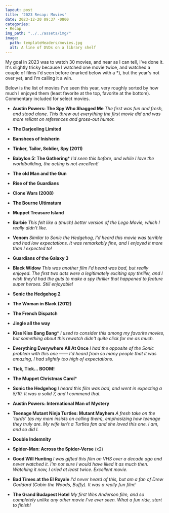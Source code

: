 ```yaml
---
layout: post
title: '2023 Recap: Movies'
date: 2023-12-20 09:37 -0800
categories:
- Recap
img_path: "../../assets/img/"
image:
  path: templateHeaders/movies.jpg
  alt: A line of DVDs on a library shelf
---
```

My goal in 2023 was to watch 30 movies, and near as I can tell, I've done it. It's slightly tricky because I watched one movie twice, and watched a couple of films I'd seen before (marked below with a *), but the year's not over yet, and I'm calling it a win.

Below is the list of movies I've seen this year, very roughly sorted by how much I enjoyed them (least favorite at the top, favorite at the bottom). Commentary included for select movies.

* **Austin Powers: The Spy Who Shagged Me**
*The first was fun and fresh, and stood alone. This threw out everything the first movie did and was more reliant on references and gross-out humor.*

* **The Darjeeling Limited**
* **Banshees of Inisherin**
* **Tinker, Tailor, Soldier, Spy (2011)**
* **Babylon 5: The Gathering***
*I'd seen this before, and while I love the worldbuilding, the acting is not excellent!*

* **The old Man and the Gun**
* **Rise of the Guardians**
* **Clone Wars (2008)**
* **The Bourne Ultimatum**
* **Muppet Treasure Island**
* **Barbie** *This felt like a (much) better version of the Lego Movie, which I really didn't like.*

* **Venom**
*Similar to Sonic the Hedgehog, I'd heard this movie was terrible and had low expectations. It was remarkably fine, and I enjoyed it more than I expected to!*

* **Guardians of the Galaxy 3**
* **Black Widow**
*This was another film I'd heard was bad, but really enjoyed. The first two acts were a legitimately exciting spy thriller, and I wish they'd had the guts to make a spy thriller that happened to feature super heroes. Still enjoyable!*

* **Sonic the Hedgehog 2**
* **The Woman in Black (2012)**
* **The French Dispatch**
* **Jingle all the way**
* **Kiss Kiss Bang Bang***
*I used to consider this among my favorite movies, but something about this rewatch didn't quite click for me as much.*

* **Everything Everywhere All At Once**
*I had the opposite of the Sonic problem with this one —— I'd heard from so many people that it was amazing, I had slightly too high of expectations.*

* **Tick, Tick... BOOM!**
* **The Muppet Christmas Carol***
* **Sonic the Hedgehog**
*I heard this film was bad, and went in expecting a 5/10. It was a solid 7, and I commend that.*

* **Austin Powers: International Man of Mystery**
* **Teenage Mutant Ninja Turtles: Mutant Mayhem**
*A fresh take on the 'turds' (as my mom insists on calling them), emphasizing how teenage they truly are. My wife isn't a Turtles fan and she loved this one. I am, and so did I.*

* **Double Indemnity**
* **Spider-Man: Across the Spider-Verse** (x2)
* **Good Will Hunting**
*I was gifted this film on VHS over a decade ago and never watched it. I'm not sure I would have liked it as much then. Watching it now, I cried at least twice. Excellent movie.*

* **Bad Times at the El Royale**
*I'd never heard of this, but am a fan of Drew Goddard (Cabin the Woods, Buffy). It was a really fun film!*

* **The Grand Budapest Hotel**
*My first Wes Anderson film, and so completely unlike any other movie I've ever seen. What a fun ride, start to finish!*
